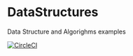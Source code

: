 # DataStructures
Data Structure and Algorighms examples

[![CircleCI](https://circleci.com/gh/wnjuguna/DataStructures.svg?style=svg)](https://circleci.com/gh/wnjuguna/DataStructures)
